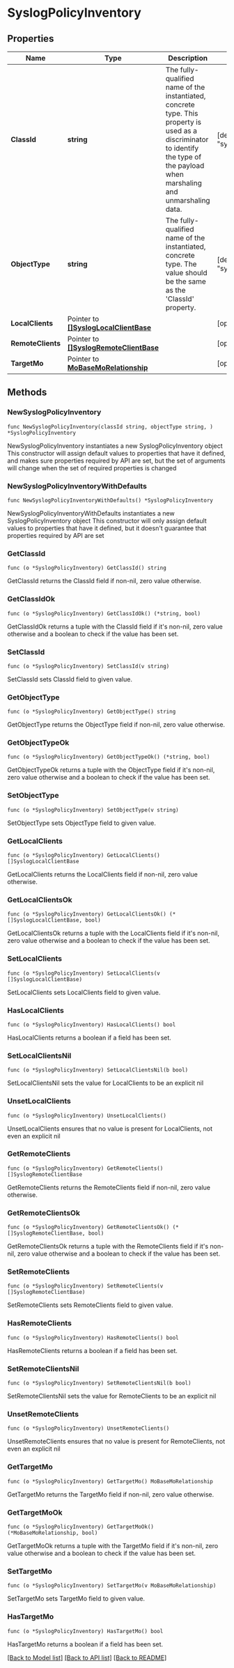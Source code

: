 # SyslogPolicyInventory

## Properties

Name | Type | Description | Notes
------------ | ------------- | ------------- | -------------
**ClassId** | **string** | The fully-qualified name of the instantiated, concrete type. This property is used as a discriminator to identify the type of the payload when marshaling and unmarshaling data. | [default to "syslog.PolicyInventory"]
**ObjectType** | **string** | The fully-qualified name of the instantiated, concrete type. The value should be the same as the &#39;ClassId&#39; property. | [default to "syslog.PolicyInventory"]
**LocalClients** | Pointer to [**[]SyslogLocalClientBase**](SyslogLocalClientBase.md) |  | [optional] 
**RemoteClients** | Pointer to [**[]SyslogRemoteClientBase**](SyslogRemoteClientBase.md) |  | [optional] 
**TargetMo** | Pointer to [**MoBaseMoRelationship**](MoBaseMoRelationship.md) |  | [optional] 

## Methods

### NewSyslogPolicyInventory

`func NewSyslogPolicyInventory(classId string, objectType string, ) *SyslogPolicyInventory`

NewSyslogPolicyInventory instantiates a new SyslogPolicyInventory object
This constructor will assign default values to properties that have it defined,
and makes sure properties required by API are set, but the set of arguments
will change when the set of required properties is changed

### NewSyslogPolicyInventoryWithDefaults

`func NewSyslogPolicyInventoryWithDefaults() *SyslogPolicyInventory`

NewSyslogPolicyInventoryWithDefaults instantiates a new SyslogPolicyInventory object
This constructor will only assign default values to properties that have it defined,
but it doesn't guarantee that properties required by API are set

### GetClassId

`func (o *SyslogPolicyInventory) GetClassId() string`

GetClassId returns the ClassId field if non-nil, zero value otherwise.

### GetClassIdOk

`func (o *SyslogPolicyInventory) GetClassIdOk() (*string, bool)`

GetClassIdOk returns a tuple with the ClassId field if it's non-nil, zero value otherwise
and a boolean to check if the value has been set.

### SetClassId

`func (o *SyslogPolicyInventory) SetClassId(v string)`

SetClassId sets ClassId field to given value.


### GetObjectType

`func (o *SyslogPolicyInventory) GetObjectType() string`

GetObjectType returns the ObjectType field if non-nil, zero value otherwise.

### GetObjectTypeOk

`func (o *SyslogPolicyInventory) GetObjectTypeOk() (*string, bool)`

GetObjectTypeOk returns a tuple with the ObjectType field if it's non-nil, zero value otherwise
and a boolean to check if the value has been set.

### SetObjectType

`func (o *SyslogPolicyInventory) SetObjectType(v string)`

SetObjectType sets ObjectType field to given value.


### GetLocalClients

`func (o *SyslogPolicyInventory) GetLocalClients() []SyslogLocalClientBase`

GetLocalClients returns the LocalClients field if non-nil, zero value otherwise.

### GetLocalClientsOk

`func (o *SyslogPolicyInventory) GetLocalClientsOk() (*[]SyslogLocalClientBase, bool)`

GetLocalClientsOk returns a tuple with the LocalClients field if it's non-nil, zero value otherwise
and a boolean to check if the value has been set.

### SetLocalClients

`func (o *SyslogPolicyInventory) SetLocalClients(v []SyslogLocalClientBase)`

SetLocalClients sets LocalClients field to given value.

### HasLocalClients

`func (o *SyslogPolicyInventory) HasLocalClients() bool`

HasLocalClients returns a boolean if a field has been set.

### SetLocalClientsNil

`func (o *SyslogPolicyInventory) SetLocalClientsNil(b bool)`

 SetLocalClientsNil sets the value for LocalClients to be an explicit nil

### UnsetLocalClients
`func (o *SyslogPolicyInventory) UnsetLocalClients()`

UnsetLocalClients ensures that no value is present for LocalClients, not even an explicit nil
### GetRemoteClients

`func (o *SyslogPolicyInventory) GetRemoteClients() []SyslogRemoteClientBase`

GetRemoteClients returns the RemoteClients field if non-nil, zero value otherwise.

### GetRemoteClientsOk

`func (o *SyslogPolicyInventory) GetRemoteClientsOk() (*[]SyslogRemoteClientBase, bool)`

GetRemoteClientsOk returns a tuple with the RemoteClients field if it's non-nil, zero value otherwise
and a boolean to check if the value has been set.

### SetRemoteClients

`func (o *SyslogPolicyInventory) SetRemoteClients(v []SyslogRemoteClientBase)`

SetRemoteClients sets RemoteClients field to given value.

### HasRemoteClients

`func (o *SyslogPolicyInventory) HasRemoteClients() bool`

HasRemoteClients returns a boolean if a field has been set.

### SetRemoteClientsNil

`func (o *SyslogPolicyInventory) SetRemoteClientsNil(b bool)`

 SetRemoteClientsNil sets the value for RemoteClients to be an explicit nil

### UnsetRemoteClients
`func (o *SyslogPolicyInventory) UnsetRemoteClients()`

UnsetRemoteClients ensures that no value is present for RemoteClients, not even an explicit nil
### GetTargetMo

`func (o *SyslogPolicyInventory) GetTargetMo() MoBaseMoRelationship`

GetTargetMo returns the TargetMo field if non-nil, zero value otherwise.

### GetTargetMoOk

`func (o *SyslogPolicyInventory) GetTargetMoOk() (*MoBaseMoRelationship, bool)`

GetTargetMoOk returns a tuple with the TargetMo field if it's non-nil, zero value otherwise
and a boolean to check if the value has been set.

### SetTargetMo

`func (o *SyslogPolicyInventory) SetTargetMo(v MoBaseMoRelationship)`

SetTargetMo sets TargetMo field to given value.

### HasTargetMo

`func (o *SyslogPolicyInventory) HasTargetMo() bool`

HasTargetMo returns a boolean if a field has been set.


[[Back to Model list]](../README.md#documentation-for-models) [[Back to API list]](../README.md#documentation-for-api-endpoints) [[Back to README]](../README.md)


